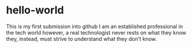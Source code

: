 # hello-world
This is my first submission into github
I am an established professional in the tech world
however, a real technologist never rests on what they know
they, instead, must strive to understand what they don't know.
